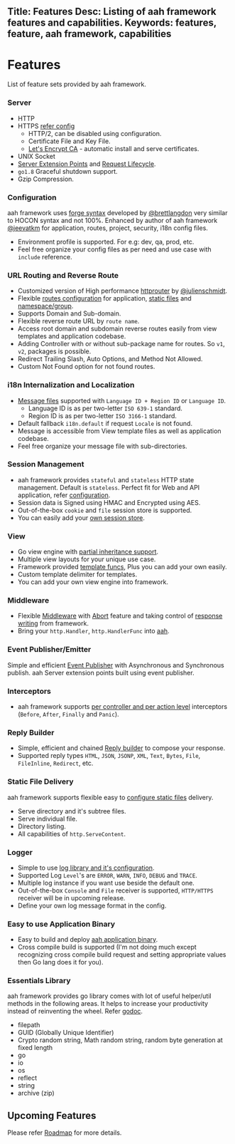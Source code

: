 Title: Features
Desc: Listing of aah framework features and capabilities.
Keywords: features, feature, aah framework, capabilities
---
# Features

List of feature sets provided by aah framework.

### Server
  * HTTP
  * HTTPS [refer config](https://docs.aahframework.org/app-config.html#section-ssl)
      * HTTP/2, can be disabled using configuration.
      * Certificate File and Key File.
      * [Let's Encrypt CA](https://docs.aahframework.org/app-config.html#section-lets-encrypt) - automatic install and serve certificates.
  * UNIX Socket
  * [Server Extension Points](https://docs.aahframework.org/server-extension.html) and [Request Lifecycle](https://docs.aahframework.org/request-life-cycle.html).
  * `go1.8` Graceful shutdown support.
  * Gzip Compression.

### Configuration
aah framework uses [forge syntax](https://docs.aahframework.org/configuration.html) developed by [@brettlangdon](https://github.com/brettlangdon") very similar to HOCON syntax and not 100%. Enhanced by author of aah framework [@jeevatkm](https://github.com/jeevatkm) for application, routes, project, security, i18n config files.

  * Environment profile is supported. For e.g: dev, qa, prod, etc.
  * Feel free organize your config files as per need and use case with `include` reference.  

### URL Routing and Reverse Route
  * Customized version of High performance [httprouter](https://github.com/julienschmidt/httprouter) by [@julienschmidt](https://github.com/julienschmidt).
  * Flexible [routes configuration](https://docs.aahframework.org/routes-config.html) for application, [static files](https://docs.aahframework.org/static-files.html) and [namespace/group](https://docs.aahframework.org/routes-config.html#namespace-group-routes).
  * Supports Domain and Sub-domain.
  * Flexible reverse route URL by `route name`.
  * Access root domain and subdomain reverse routes easily from view templates and application codebase.
  * Adding Controller with or without sub-package name for routes. So `v1`, `v2`, packages is possible.
  * Redirect Trailing Slash, Auto Options, and Method Not Allowed.
  * Custom Not Found option for not found routes.

### i18n Internalization and Localization
  * [Message files](https://docs.aahframework.org/i18n.html) supported with `Language ID + Region ID` or `Language ID`.
      * Language ID is as per two-letter `ISO 639-1` standard.
      * Region ID is as per two-letter `ISO 3166-1` standard.
  * Default fallback `i18n.default` if request `Locale` is not found.
  * Message is accessible from View template files as well as application codebase.
  * Feel free organize your message file with sub-directories.

### Session Management
  * aah framework provides `stateful` and `stateless` HTTP state management. Default is `stateless`. Perfect fit for Web and API application, refer [configuration](https://docs.aahframework.org/security-config.html).
  * Session data is Signed using HMAC and Encrypted using AES.
  * Out-of-the-box `cookie` and `file` session store is supported.
  * You can easily add your [own session store](https://docs.aahframework.org/session.html).

### View
  * Go view engine with [partial inheritance support](https://docs.aahframework.org/views.html).
  * Multiple view layouts for your unique use case.
  * Framework provided [template funcs](https://docs.aahframework.org/template-funcs.html), Plus you can add your own easily.
  * Custom template delimiter for templates.
  * You can add your own view engine into framework.

### Middleware
  * Flexible [Middleware](https://docs.aahframework.org/middleware.html) with [Abort](https://docs.aahframework.org/middleware.html#abort-the-middleware-flow) feature and taking control of [response writing](https://docs.aahframework.org/reply.html#done) from framework.
  * Bring your `http.Handler`, `http.HandlerFunc` into [aah](https://docs.aahframework.org/middleware.html#bring-go-lang-native-middleware-into-aah).

### Event Publisher/Emitter
Simple and efficient [Event Publisher](https://docs.aahframework.org/event-publisher.html) with Asynchronous and Synchronous publish. aah Server extension points built using event publisher.

### Interceptors
  * aah framework supports [per controller and per action level](https://docs.aahframework.org/interceptors.html) interceptors (`Before`, `After`, `Finally` and `Panic`).

### Reply Builder
  * Simple, efficient and chained [Reply builder](https://docs.aahframework.org/reply.html) to compose your response.
  * Supported reply types `HTML`, `JSON`, `JSONP`, `XML`, `Text`, `Bytes`, `File`, `FileInline`, `Redirect`, etc.

### Static File Delivery
aah framework supports flexible easy to [configure static files](https://docs.aahframework.org/static-files.html) delivery.

  * Serve directory and it's subtree files.
  * Serve individual file.
  * Directory listing.
  * All capabilities of `http.ServeContent`.

### Logger
  * Simple to use [log library and it's configuration](https://docs.aahframework.org/log-config.html).
  * Supported Log `Level`'s are `ERROR`, `WARN`, `INFO`, `DEBUG` and `TRACE`.
  * Multiple log instance if you want use beside the default one.
  * Out-of-the-box `Console` and `File` receiver is supported, `HTTP/HTTPS` receiver will be in upcoming release.
  * Define your own log message format in the config.

### Easy to use Application Binary
  * Easy to build and deploy [aah application binary](https://docs.aahframework.org/aah-application-binary.html).
  * Cross compile build is supported (I'm not doing much except recognizing cross compile build request and setting  appropriate values then Go lang does it for you).

### Essentials Library
aah framework provides go library comes with lot of useful helper/util methods in the following areas. It helps to increase your productivity instead of reinventing the wheel. Refer [godoc](https://godoc.org/aahframework.org/essentials.v0).

  * filepath
  * GUID (Globally Unique Identifier)
  * Crypto random string, Math random string, random byte generation at fixed length
  * go
  * io
  * os
  * reflect
  * string
  * archive (zip)

## Upcoming Features

Please refer [Roadmap](https://github.com/go-aah/aah/projects/3) for more details.
